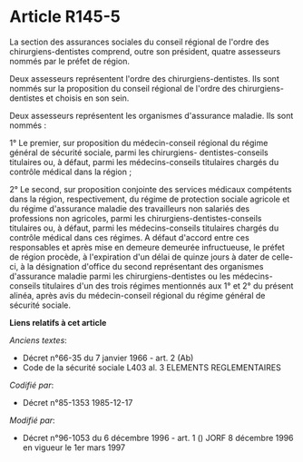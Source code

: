 # Article R145-5

La section des assurances sociales du conseil régional de l'ordre des chirurgiens-dentistes comprend, outre son président,
quatre assesseurs nommés par le préfet de région.

Deux assesseurs représentent l'ordre des chirurgiens-dentistes. Ils sont nommés sur la proposition du conseil régional de
l'ordre des chirurgiens-dentistes et choisis en son sein.

Deux assesseurs représentent les organismes d'assurance maladie. Ils sont nommés :

1° Le premier, sur proposition du médecin-conseil régional du régime général de sécurité sociale, parmi les chirurgiens-
dentistes-conseils titulaires ou, à défaut, parmi les médecins-conseils titulaires chargés du contrôle médical dans la
région ;

2° Le second, sur proposition conjointe des services médicaux compétents dans la région, respectivement, du régime de
protection sociale agricole et du régime d'assurance maladie des travailleurs non salariés des professions non agricoles,
parmi les chirurgiens-dentistes-conseils titulaires ou, à défaut, parmi les médecins-conseils titulaires chargés du contrôle
médical dans ces régimes. A défaut d'accord entre ces responsables et après mise en demeure demeurée infructueuse, le préfet
de région procède, à l'expiration d'un délai de quinze jours à dater de celle-ci, à la désignation d'office du second
représentant des organismes d'assurance maladie parmi les chirurgiens-dentistes ou les médecins-conseils titulaires d'un des
trois régimes mentionnés aux 1° et 2° du présent alinéa, après avis du médecin-conseil régional du régime général de sécurité
sociale.

**Liens relatifs à cet article**

_Anciens textes_:

  - Décret n°66-35 du 7 janvier 1966 - art. 2 (Ab)
  - Code de la sécurité sociale L403 al. 3 ELEMENTS REGLEMENTAIRES

_Codifié par_:

  - Décret n°85-1353 1985-12-17

_Modifié par_:

  - Décret n°96-1053 du 6 décembre 1996 - art. 1 () JORF 8 décembre 1996 en vigueur le 1er mars 1997

